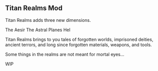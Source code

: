 Titan Realms Mod
-------------------------------------------

Titan Realms adds three new dimensions.

The Aesir
The Astral Planes
Hel

Titan Realms brings to you tales of forgotten worlds, imprisoned deities, ancient terrors, and long since forgotten materials, weapons, and tools.

Some things in the realms are not meant for mortal eyes...

WIP
